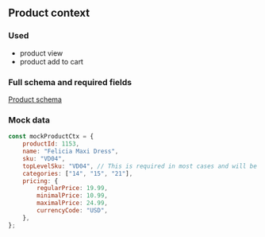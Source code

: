 ## Product context

### Used

-   product view
-   product add to cart

### Full schema and required fields

[Product schema](../../../packages/storefront-events-sdk/src/types/schemas/product.ts)

### Mock data

```javascript
const mockProductCtx = {
    productId: 1153,
    name: "Felicia Maxi Dress",
    sku: "VD04",
    topLevelSku: "VD04", // This is required in most cases and will be mandatory in future releases.
    categories: ["14", "15", "21"],
    pricing: {
        regularPrice: 19.99,
        minimalPrice: 10.99,
        maximalPrice: 24.99,
        currencyCode: "USD",
    },
};
```
